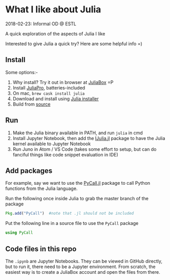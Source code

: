 # What I like about Julia

2018-02-23: Informal OD @ ESTL

A quick exploration of the aspects of Julia I like

Interested to give Julia a quick try? Here are some helpful info =)

## Install

Some options:-

1. Why install? Try it out in browser at [JuliaBox](https://www.juliabox.com) =P
1. Install [JuliaPro](https://juliacomputing.com/products/juliapro.html), batteries-included
1. On mac, `brew cask install julia`
1. Download and install using [Julia installer](https://julialang.org/downloads/)
1. Build from [source](https://github.com/JuliaLang/julia)


## Run

1. Make the Julia binary available in PATH, and run `julia` in cmd
1. Install Jupyter Notebook, then add the [IJulia.jl](https://github.com/JuliaLang/IJulia.jl) package to have the Julia kernel available to Jupyter Notebook
1. Run Juno in Atom / VS Code (takes some effort to setup, but can do fanciful things like code snippet evaluation in IDE)


## Add packages

For example, say we want to use the [PyCall.jl](https://github.com/JuliaPy/PyCall.jl) package to call Python functions from the Julia language.

Run the following once inside Julia to grab the master branch of the package

```julia
Pkg.add("PyCall")  #note that .jl should not be included
```

Put the following line in a source file to use the `PyCall` package

```julia
using PyCall
```


## Code files in this repo

The `.ipynb` are Jupyter Notebooks. They can be viewed in GitHub directly, but to run it, there need to be a Jupyter environment. From scratch, the easiest way is to create a JuliaBox account and open the files from there.
